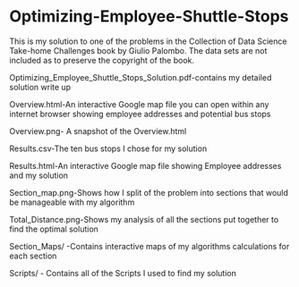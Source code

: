 # Optimizing-Employee-Shuttle-Stops

This is my solution to one of the problems in the Collection of Data Science Take-home Challenges book by Giulio Palombo. The data sets are not included as to preserve the copyright of the book.

Optimizing_Employee_Shuttle_Stops_Solution.pdf-contains my detailed solution write up

Overview.html-An interactive Google map file you can open within any internet browser showing employee addresses and potential bus stops

Overview.png- A snapshot of the Overview.html

Results.csv-The ten bus stops I chose for my solution

Results.html-An interactive Google map file showing Employee addresses and my solution

Section_map.png-Shows how I split of the problem into sections that would be manageable with my algorithm

Total_Distance.png-Shows my analysis of all the sections put together to find the optimal solution

Section_Maps/ -Contains interactive maps of my algorithms calculations for each section

Scripts/ - Contains all of the Scripts I used to find my solution

